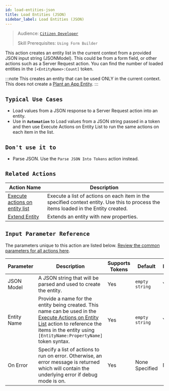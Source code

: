 ```yaml
---
id: load-entities-json
title: Load Entities (JSON)
sidebar_label: Load Entities (JSON)
---
```


> Audience: [`Citizen Developer`](/audience#citizen-developers.md)
>
> Skill Prerequisites: `Using Form Builder`

This action creates an entity list in the current context from a provided JSON input string (JSONModel). This could be from a form field, or other actions such as a Server Request action. You can find the number of loaded entities in the `[<EntityName>:Count]` token.

:::note
This creates an entity that can be used ONLY in the current context. This does not create a [Plant an App Entity](/entities.md).
:::

## `Typical Use Cases`

- Load values from a JSON response to a Server Request action into an entity.
- Use in **`Automation`** to Load values from a JSON string passed in a token and then use Execute Actions on Entity List to run the same actions on each item in the list.

## `Don't use it to`

- Parse JSON. Use the `Parse JSON Into Tokens` action instead.

## `Related Actions`

| Action Name | Description |
| -- | -- |
| [Execute actions on entity list ](/actions/execute-actions-on-entity-list.md)   | Execute a list of actions on each item in the specified context entity. Use this to process the items loaded in the Entity created. |
| [Extend Entity](/actions/extend-entity.md)   | Extends an entity with new properties. |

## `Input Parameter Reference`

The parameters unique to this action are listed below. [Review the common parameters for all actions here](/actions/common-parameters.md).

| Parameter| Description| Supports Tokens | Default| Required |
| -- | -- | -- | -- | -- |
| JSON Model | A JSON string that will be parsed and used to create the entity.  | Yes | `empty string` | Yes |
| Entity Name | Provide a name for the entity being created. This name can be used in the [Execute Actions on Entity List](/actions/execute-actions-on-entity-list.md) action to reference the items in the entity using `[EntityName:PropertyName]` token syntax. | Yes | `empty string` | Yes |
| On Error | Specify a list of actions to run on error. Otherwise, an error message is returned which will contain the underlying error if debug mode is on.  | Yes | None Specified | No |
